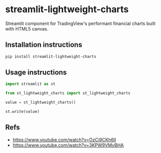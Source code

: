 # streamlit-lightweight-charts

Streamlit component for TradingView's performant financial charts built with HTML5 canvas.

## Installation instructions 

```sh
pip install streamlit-lightweight-charts
```

## Usage instructions

```python
import streamlit as st

from st_lightweight_charts import st_lightweight_charts

value = st_lightweight_charts()

st.write(value)
```

## Refs
- https://www.youtube.com/watch?v=OzCi9CKh6lI
- https://www.youtube.com/watch?v=3KPW9VMyBHA